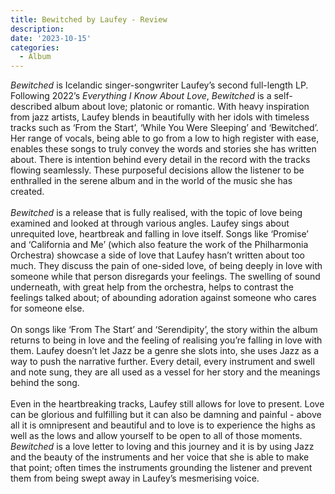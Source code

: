 ```yaml
---
title: Bewitched by Laufey - Review
description: 
date: '2023-10-15'
categories:
  - Album
---
```


*Bewitched* is Icelandic singer-songwriter Laufey’s second full-length LP. Following 2022’s *Everything I Know About Love*, *Bewitched* is a self-described album about love; platonic or romantic. With heavy inspiration from jazz artists, Laufey blends in beautifully with her idols with timeless tracks such as ‘From the Start’, ‘While You Were Sleeping’ and ‘Bewitched’.
<br>
Her range of vocals, being able to go from a low to high register with ease, enables these songs to truly convey the words and stories she has written about. There is intention behind every detail in the record with the tracks flowing seamlessly. These purposeful decisions allow the listener to be enthralled in the serene album and in the world of the music she has created. 
<br><br>
*Bewitched* is a release that is fully realised, with the topic of love being examined and looked at through various angles. Laufey sings about unrequited love, heartbreak and falling in love itself. Songs like ‘Promise’ and ‘California and Me’ (which also feature the work of the Philharmonia Orchestra) showcase a side of love that Laufey hasn’t written about too much. They discuss the pain of one-sided love, of being deeply in love with someone while that person disregards your feelings. The swelling of sound underneath, with great help from the orchestra, helps to contrast the feelings talked about; of abounding adoration against someone who cares for someone else. 
<br><br>
On songs like ‘From The Start’ and ‘Serendipity’, the story within the album returns to being in love and the feeling of realising you’re falling in love with them. Laufey doesn’t let Jazz be a genre she slots into, she uses Jazz as a way to push the narrative further. Every detail, every instrument and swell and note sung, they are all used as a vessel for her story and the meanings behind the song.
<br><br>
Even in the heartbreaking tracks, Laufey still allows for love to present. Love can be glorious and fulfilling but it can also be damning and painful - above all it is omnipresent and beautiful and to love is to experience the highs as well as the lows and allow yourself to be open to all of those moments. *Bewitched* is a love letter to loving and this journey and it is by using Jazz and the beauty of the instruments and her voice that she is able to make that point; often times the instruments grounding the listener and prevent them from being swept away in Laufey’s mesmerising voice.